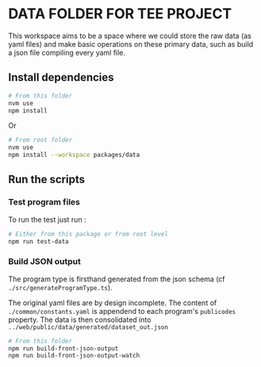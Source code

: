 # DATA FOLDER FOR TEE PROJECT

This workspace aims to be a space where we could store the raw data (as yaml files) and make basic operations on these primary data, such as build a json file compiling every yaml file.

## Install dependencies

```sh
# From this folder
nvm use
npm install
```

Or

```sh
# From root folder
nvm use
npm install --workspace packages/data
```

## Run the scripts

### Test program files

To run the test just run :

```sh
# Either from this package or from root level
npm run test-data
```

### Build JSON output

The program type is firsthand generated from the json schema (cf `./src/generateProgramType.ts`).

The original yaml files are by design incomplete. The content of `./common/constants.yaml` is appendend to each program's `publicodes` property. The data is then consolidated into `../web/public/data/generated/dataset_out.json`

```sh
# From this folder
npm run build-front-json-output
npm run build-front-json-output-watch
```
